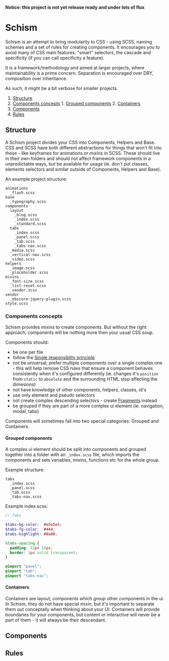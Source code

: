 **Notice: this project is not yet release ready and under lots of flux**

Schism
======

Schism is an attempt to bring modularity to CSS - using SCSS, naming schemes and a set of rules for creating components. It encourages you to avoid many of CSS main features: "smart" selectors, the cascade and specificity (if you can call specificity a feature).

It is a framework/methodology and aimed at larger projects, where maintainability is a prime concern. Separation is encouraged over DRY, composition over inheritance.

As such, it might be a bit verbose for smaller projects.

1. [Structure](https://github.com/dpiatek/schism#structure)
  1. [Components concepts](https://github.com/dpiatek/schism#components-concepts)
    1. [Grouped components](https://github.com/dpiatek/schism#grouped-components)
    2. [Containers](https://github.com/dpiatek/schism#containers)
2. [Components](https://github.com/dpiatek/schism#components)
3. [Rules](https://github.com/dpiatek/schism#rules)

## Structure

A Schism project divides your CSS into Components, Helpers and Base. CSS and SCSS have both different abstractions for things that won't fit into these - like keyframes for animations or mixins in SCSS. These should live in their own folders and should not affect framework components in a unpredictable ways, but be available for usage (ie. don't put classes, elements selectors and similar outside of Components, Helpers and Base).

An example project structure:
```
animations
  _flash.scss
base
  _typography.scss
components
  layout
    _blog.scss
    _index.scss
    _standard.scss
  tabs
    _index.scss
    _panel.scss
    _tab.scss
    _tabs-nav.scss
  _media.scss
  _vertical-nav.scss
  _video.scss
helpers
  _image.scss
  _placeholder.scss
mixins
  _font-size.scss
  _list-reset.scss
  _vendor.scss
vendor
  _obscure-jquery-plugin.scss
style.scss
```

### Components concepts
Schism provides mixins to create components. But without the right approach, components will be nothing more then your usual CSS soup.

Components should:
- be one per file
- follow the [Single responsiblity principle](http://en.wikipedia.org/wiki/Single_responsibility_principle)
- not be universal; prefer multiple components over a single complex one - this will help remove CSS rules that ensure a component behaves consistently when it's configured differently (ie. changes it's `position` from `static` to `absolute` and the surrounding HTML stop affecting the dimesions)
- not have knowledge of other components, helpers, classes, id's
- use only element and pseudo selectors
- not create complex descending selectors - create [Fragments]() instead
- be grouped if they are part of a more complex ui element (ie. navigation, modal, tabs)

Components will sometimes fall into two special categories: Grouped and Containers.

#### Grouped components

A complex ui element should be split into components and grouped together into a folder with an `_index.scss` file, which imports the components and sets variables, mixins, functions etc for the whole group.

Example structure:
```
tabs
  _index.scss
  _panel.scss
  _tab.scss
  _tabs-nav.scss
```

Example index.scss:
```scss
// Tabs

$tabs-bg-color:  #e5e5e5;
$tabs-fg-color:  #444;
$tabs-highlight: #8a00;

%tabs-spacing {
  padding: 12px 16px;
  border: 1px solid transparent;
}

@import "panel";
@import "tab";
@import "tabs-nav";
```

#### Containers

Containers are layout; components which group other components in the ui. In Schism, they do not have special mixin, but it's important to separate them out conceptally when thinking about your UI. Containers will provide boundaries for your components, but content or interactive will never be a part of them - it will always be their descendant.


## Components
## Rules
